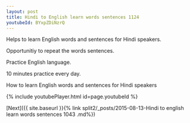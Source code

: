 ```yaml
---
layout: post
title: Hindi to English learn words sentences 1124 
youtubeId: BYxpZDiNzrQ
---
```

 
 
Helps to learn English words and sentences for Hindi speakers.

Opportunitiy to repeat the words sentences. 

Practice English language. 
 
10 minutes practice every day. 
 
How to learn English words and sentences for Hindi speakers 
 
{% include youtubePlayer.html id=page.youtubeId %}
 
 
[Next]({{ site.baseurl }}{% link  split2/_posts/2015-08-13-Hindi to english learn words sentences 1043 .md%})
 
